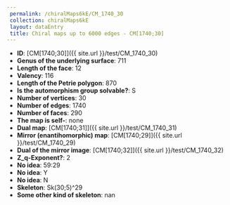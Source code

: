 ```yaml
--- 
 permalink: /chiralMaps6kE/CM_1740_30 
 collection: chiralMaps6kE
 layout: dataEntry
 title: Chiral maps up to 6000 edges - CM[1740;30]
---
```


- **ID**: [CM[1740;30]]({{ site.url }}/test/CM_1740_30)
- **Genus of the underlying surface**: 711
- **Length of the face**: 12
- **Valency**: 116
- **Length of the Petrie polygon**: 870
- **Is the automorphism group solvable?**: S
- **Number of vertices**: 30
- **Number of edges**: 1740
- **Number of faces**: 290
- **The map is self-**: none
- **Dual map**: [CM[1740;31]]({{ site.url }}/test/CM_1740_31)
- **Mirror (enantihomorphic) map**: [CM[1740;29]]({{ site.url }}/test/CM_1740_29)
- **Dual of the mirror image**: [CM[1740;32]]({{ site.url }}/test/CM_1740_32)
- **Z_q-Exponent?**: 2
- **No idea**:  59:29
- **No idea**: Y
- **No idea**: N
- **Skeleton**: Sk(30;5)^29
- **Some other kind of skeleton**: nan
